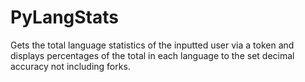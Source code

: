 # PyLangStats
Gets the total language statistics of the inputted user via a token and displays percentages of the total in each language to the set decimal accuracy not including forks.

